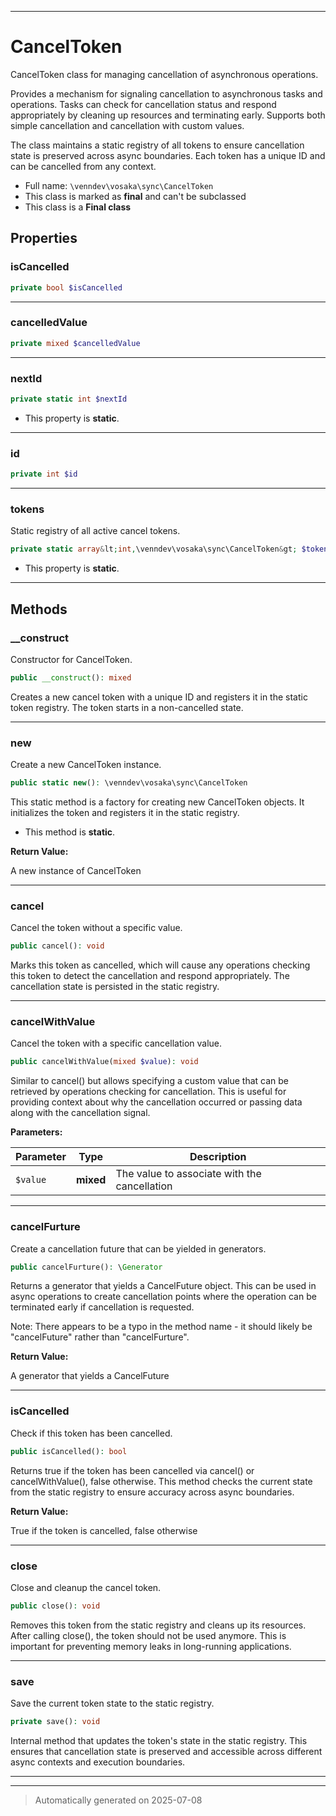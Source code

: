 ***

# CancelToken

CancelToken class for managing cancellation of asynchronous operations.

Provides a mechanism for signaling cancellation to asynchronous tasks and
operations. Tasks can check for cancellation status and respond appropriately
by cleaning up resources and terminating early. Supports both simple
cancellation and cancellation with custom values.

The class maintains a static registry of all tokens to ensure cancellation
state is preserved across async boundaries. Each token has a unique ID and
can be cancelled from any context.

* Full name: `\venndev\vosaka\sync\CancelToken`
* This class is marked as **final** and can't be subclassed
* This class is a **Final class**



## Properties


### isCancelled



```php
private bool $isCancelled
```






***

### cancelledValue



```php
private mixed $cancelledValue
```






***

### nextId



```php
private static int $nextId
```



* This property is **static**.


***

### id



```php
private int $id
```






***

### tokens

Static registry of all active cancel tokens.

```php
private static array&lt;int,\venndev\vosaka\sync\CancelToken&gt; $tokens
```



* This property is **static**.


***

## Methods


### __construct

Constructor for CancelToken.

```php
public __construct(): mixed
```

Creates a new cancel token with a unique ID and registers it in the
static token registry. The token starts in a non-cancelled state.










***

### new

Create a new CancelToken instance.

```php
public static new(): \venndev\vosaka\sync\CancelToken
```

This static method is a factory for creating new CancelToken objects.
It initializes the token and registers it in the static registry.

* This method is **static**.





**Return Value:**

A new instance of CancelToken




***

### cancel

Cancel the token without a specific value.

```php
public cancel(): void
```

Marks this token as cancelled, which will cause any operations checking
this token to detect the cancellation and respond appropriately. The
cancellation state is persisted in the static registry.










***

### cancelWithValue

Cancel the token with a specific cancellation value.

```php
public cancelWithValue(mixed $value): void
```

Similar to cancel() but allows specifying a custom value that can be
retrieved by operations checking for cancellation. This is useful for
providing context about why the cancellation occurred or passing
data along with the cancellation signal.






**Parameters:**

| Parameter | Type | Description |
|-----------|------|-------------|
| `$value` | **mixed** | The value to associate with the cancellation |





***

### cancelFurture

Create a cancellation future that can be yielded in generators.

```php
public cancelFurture(): \Generator
```

Returns a generator that yields a CancelFuture object. This can be
used in async operations to create cancellation points where the
operation can be terminated early if cancellation is requested.

Note: There appears to be a typo in the method name - it should likely
be "cancelFuture" rather than "cancelFurture".







**Return Value:**

A generator that yields a CancelFuture




***

### isCancelled

Check if this token has been cancelled.

```php
public isCancelled(): bool
```

Returns true if the token has been cancelled via cancel() or
cancelWithValue(), false otherwise. This method checks the current
state from the static registry to ensure accuracy across async
boundaries.







**Return Value:**

True if the token is cancelled, false otherwise




***

### close

Close and cleanup the cancel token.

```php
public close(): void
```

Removes this token from the static registry and cleans up its resources.
After calling close(), the token should not be used anymore. This is
important for preventing memory leaks in long-running applications.










***

### save

Save the current token state to the static registry.

```php
private save(): void
```

Internal method that updates the token's state in the static registry.
This ensures that cancellation state is preserved and accessible
across different async contexts and execution boundaries.










***


***
> Automatically generated on 2025-07-08

